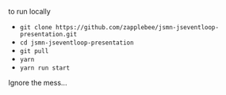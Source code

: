 to run locally
* `git clone https://github.com/zapplebee/jsmn-jseventloop-presentation.git`
* `cd jsmn-jseventloop-presentation`
* `git pull`
* `yarn`
* `yarn run start`

Ignore the mess...